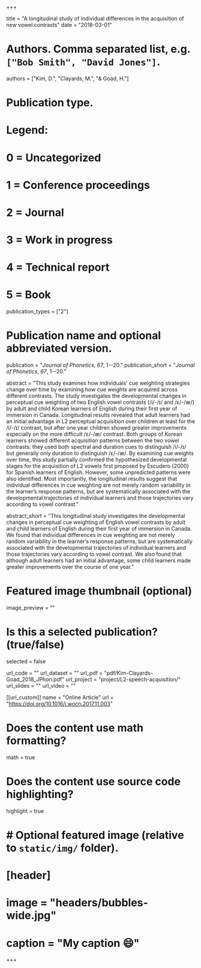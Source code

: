 +++

title = "A longitudinal study of individual differences in the acquisition of new vowel contrasts"
date = "2018-03-01"

# Authors. Comma separated list, e.g. `["Bob Smith", "David Jones"]`.
authors = ["Kim, D.", "Clayards, M.", "& Goad, H."]

# Publication type.
# Legend:
# 0 = Uncategorized
# 1 = Conference proceedings
# 2 = Journal
# 3 = Work in progress
# 4 = Technical report
# 5 = Book
publication_types = ["2"]

# Publication name and optional abbreviated version.
publication = "*Journal of Phonetics*, *67*, 1--20."
publication_short = "*Journal of Phonetics*, *67*, 1--20."

abstract = "This study examines how individuals’ cue weighting strategies change over time by examining how cue weights are acquired across different contrasts. The study investigates the developmental changes in perceptual cue weighting of two English vowel contrasts (/i/-/ɪ/ and /ɛ/-/æ/) by adult and child Korean learners of English during their first year of immersion in Canada. Longitudinal results revealed that adult learners had an initial advantage in L2 perceptual acquisition over children at least for the /i/-/ɪ/ contrast, but after one year children showed greater improvements especially on the more difficult /ɛ/-/æ/ contrast. Both groups of Korean learners showed different acquisition patterns between the two vowel contrasts: they used both spectral and duration cues to distinguish /i/-/ɪ/ but generally only duration to distinguish /ɛ/-/æ/. By examining cue weights over time, this study partially confirmed the hypothesized developmental stages for the acquisition of L2 vowels first proposed by Escudero (2000) for Spanish learners of English. However, some unpredicted patterns were also identified. Most importantly, the longitudinal results suggest that individual differences in cue weighting are not merely random variability in the learner’s response patterns, but are systematically associated with the developmental trajectories of individual learners and those trajectories vary according to vowel contrast."

abstract_short = "This longitudinal study investigates the developmental changes in perceptual cue weighting of English vowel contrasts by adult and child learners of English during their first year of immersion in Canada. We found that individual differences in cue weighting are not merely random variability in the learner’s response patterns, but are systematically associated with the developmental trajectories of individual learners and those trajectories vary according to vowel contrast. We also found that although adult learners had an initial advantage, some child learners made greater improvements over the course of one year."

# Featured image thumbnail (optional)
image_preview = ""

# Is this a selected publication? (true/false)
selected = false

url_code = ""
url_dataset = ""
url_pdf = "pdf/Kim-Clayards-Goad_2018_JPhon.pdf"
url_project = "project/L2-speech-acquisition/"
url_slides = ""
url_video = ""

[[url_custom]]
name = "Online Article"
url = "https://doi.org/10.1016/j.wocn.2017.11.003"

# Does the content use math formatting?
math = true
# Does the content use source code highlighting?
highlight = true

# # Optional featured image (relative to `static/img/` folder).
# [header]
# image = "headers/bubbles-wide.jpg"
# caption = "My caption :smile:"

+++

